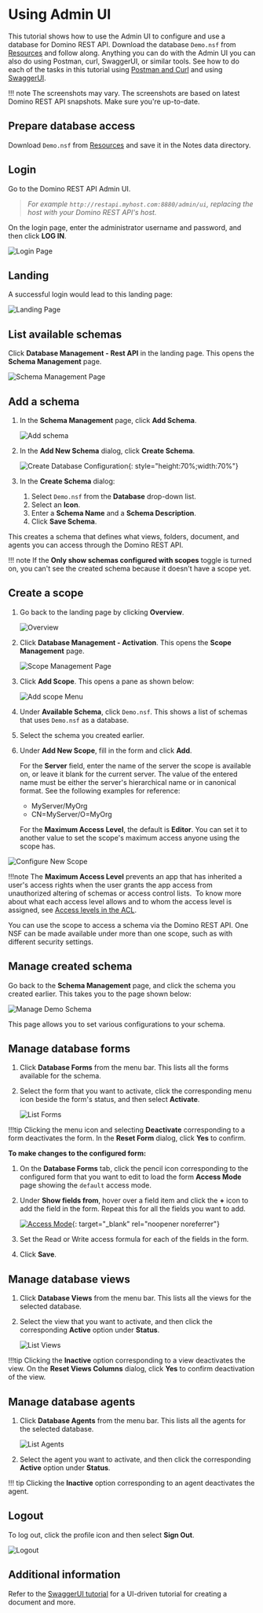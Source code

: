 # Using Admin UI

This tutorial shows how to use the Admin UI to configure and use a database for Domino REST API. Download the database `Demo.nsf` from [Resources](../references/downloads.md) and follow along. Anything you can do with the Admin UI you can also do using Postman, curl, SwaggerUI, or similar tools. See how to do each of the tasks in this tutorial using [Postman and Curl](./postmancurl.md) and using [SwaggerUI](./swagger.md).

!!! note
    The screenshots may vary. The screenshots are based on latest Domino REST API snapshots. Make sure you're up-to-date.

## Prepare database access

Download `Demo.nsf` from [Resources](../references/downloads.md) and save it in the Notes data directory.

## Login

Go to the Domino REST API Admin UI.<br>

> _For example `http://restapi.myhost.com:8880/admin/ui`, replacing the host with your Domino REST API's host._

On the login page, enter the administrator username and password, and then click **LOG IN**.

![Login Page](../assets/images/AdminLogin.png)

## Landing

A successful login would lead to this landing page:

![Landing Page](../assets/images/AdminLanding.png)

## List available schemas

Click **Database Management - Rest API** in the landing page. This opens the **Schema Management** page.

![Schema Management Page](../assets/images/AllSchemas.png)

## Add a schema

1. In the **Schema Management** page, click **Add Schema**. 

      ![Add schema](../assets/images/addSchema.png)

2. In the **Add New Schema** dialog, click **Create Schema**.

      ![Create Database Configuration](../assets/images/createSchema.png){: style="height:70%;width:70%"}

3. In the **Create Schema** dialog:

      1. Select `Demo.nsf` from the **Database** drop-down list. 
      2. Select an **Icon**.
	3. Enter a **Schema Name** and a **Schema Description**. 
      5. Click **Save Schema**. 

This creates a schema that defines what views, folders, document, and agents you can access through the Domino REST API.

<!-- prettier-ignore -->
!!! note
    If the **Only show schemas configured with scopes** toggle is turned on, you can't see the created schema because it doesn't have a scope yet.

## Create a scope

1. Go back to the landing page by clicking **Overview**.

      ![Overview](../assets/images/overview.png)

2. Click **Database Management - Activation**. This opens the **Scope Management** page.

      ![Scope Management Page](../assets/images/ScopeManagement.png)

3. Click **Add Scope**. This opens a pane as shown below:

      ![Add scope Menu](../assets/images/AddNewScope.png)

4. Under **Available Schema**, click `Demo.nsf`. This shows a list of schemas that uses `Demo.nsf` as a database.
5. Select the schema you created earlier.
6. Under **Add New Scope**, fill in the form and click **Add**.

      For the **Server** field, enter the name of the server the scope is available on, or leave it blank for the current server. The value of the entered name must be either the server's hierarchical name or in canonical format. See the following examples for reference:

      - MyServer/MyOrg
      - CN=MyServer/O=MyOrg

      For the **Maximum Access Level**, the default is **Editor**. You can set it to another value to set the scope's maximum access anyone using the scope has.

![Configure New Scope](../assets/images/ConfigureNewScope.png)

!!!note
    The **Maximum Access Level** prevents an app that has inherited a user's access rights when the user grants the app access from unauthorized altering of schemas or access control lists.  To know more about what each access level allows and to whom the access level is assigned, see [Access levels in the ACL](https://help.hcltechsw.com/domino/14.0.0/admin/conf_accesslevelsintheacl_c.html).

You can use the scope to access a schema via the Domino REST API. One NSF can be made available under more than one scope, such as with different security settings.

## Manage created schema

Go back to the **Schema Management** page, and click the schema you created earlier. This takes you to the page shown below:

![Manage Demo Schema](../assets/images/ManageDemoSchema.png)

This page allows you to set various configurations to your schema.

## Manage database forms

1. Click **Database Forms** from the menu bar. This lists all the forms available for the schema.
2. Select the form that you want to activate, click the corresponding menu icon beside the form's status, and then select **Activate**.

      ![List Forms](../assets/images/ListOfForms2.png)

<!-- prettier-ignore -->
!!!tip
     Clicking the menu icon and selecting **Deactivate** corresponding to a form deactivates the form. In the **Reset Form** dialog, click **Yes** to confirm.

**To make changes to the configured form:**

1. On the **Database Forms** tab, click the pencil icon corresponding to the configured form that you want to edit to load the form **Access Mode** page showing the `default` access mode.
2. Under **Show fields from**, hover over a field item and click the **+** icon to add the field in the form. Repeat this for all the fields you want to add.

      [![Access Mode](../assets/images/AccessMode1.png)](../assets/images/AccessMode1.png){: target="_blank" rel="noopener noreferrer"}

3. Set the Read or Write access formula for each of the fields in the form.
4. Click **Save**.

## Manage database views

1. Click **Database Views** from the menu bar. This lists all the views for the selected database.
2. Select the view that you want to activate, and then click the corresponding **Active** option under **Status**.

      ![List Views](../assets/images/ListOfViews1.png)

<!-- prettier-ignore -->
!!!tip
    Clicking the **Inactive** option corresponding to a view deactivates the view. On the **Reset Views Columns** dialog, click **Yes** to confirm deactivation of the view.

## Manage database agents

1. Click **Database Agents** from the menu bar. This lists all the agents for the selected database.

      ![List Agents](../assets/images/ListOfAgents.png)

2. Select the agent you want to activate, and then click the corresponding **Active** option under **Status**.

<!-- prettier-ignore -->
!!! tip
    Clicking the **Inactive** option corresponding to an agent deactivates the agent.

## Logout

To log out, click the profile icon and then select **Sign Out**.

![Logout](../assets/images/AdminUILogout.png)

## Additional information

Refer to the [SwaggerUI tutorial](./swagger.md) for a UI-driven tutorial for creating a document and more.

